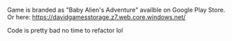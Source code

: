 Game is branded as "Baby Alien's Adventure" availble on Google Play Store.
Or here: https://davidgamesstorage.z7.web.core.windows.net/

Code is pretty bad no time to refactor lol

